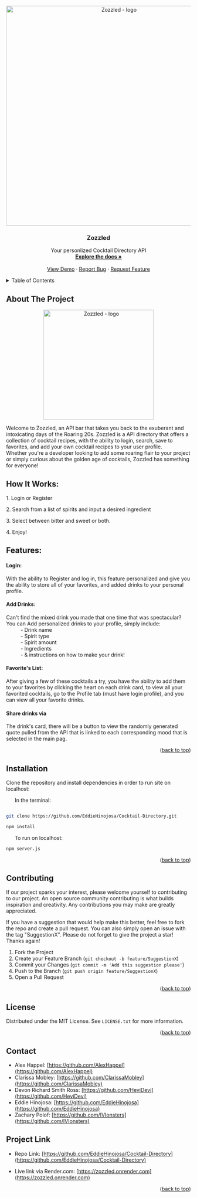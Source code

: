 <!-- includes badges-->


<br />
<div align="center">
  <a href="https://github.com/EddieHinojosa/Cocktail-Directory">
    <div align="center">

<!--  logo image -->
<img width="922" alt="Zozzled - logo" src="https://github.com/EddieHinojosa/Cocktail-Directory/assets/161403923/a40d7071-d236-4e3c-83d5-9b7f2eba1424" style="width:600px; height:auto;">

</div>
  </a>

  <h3 align="center">Zozzled</h3>

  <p align="center">
    Your personlized Cocktail Directory API
    <br />
    <a href="https://github.com/EddieHinojosa/Cocktail-Directory"><strong>Explore the docs »</strong></a>
    <br />
    <br />
    <a href="https://github.com/EddieHinojosa/Cocktail-Directory/">View Demo</a>
    ·
    <a href="https://github.com/EddieHinojosa/Cocktail-Directory/issues/new?labels=bug&template=bug-report---.md">Report Bug</a>
    ·
    <a href="https://github.com/EddieHinojosa/Cocktail-Directory/issues/new?labels=enhancement&template=feature-request---.md">Request Feature</a>
  </p>
</div>



<!-- TABLE OF CONTENTS -->
<details>
  <summary>Table of Contents</summary>
  <ol>
    <li>
      <a href="#about-the-project">About The Project</a>
      <ul>
        <li><a href="#how-it-works">How It Works</a></li>
        <li><a href="#features">Features</a></li>
        <li><a href="#installation">Installation</a></li>
      </ul>
    <li><a href="#contributing">Contributing</a></li>
    <li><a href="#license">License</a></li>
    <li><a href="#contact">Contact</a></li>
    <li><a href="#project-links">Project Links</a></li>
    <li><a href="#acknowledgments">Acknowledgments</a></li>
  </ol>
</details>



<!-- ABOUT THE PROJECT -->
## About The Project

<div align="center">

<!-- add project logo -->
<img width="922" alt="Zozzled - logo" src="https://github.com/EddieHinojosa/Cocktail-Directory/assets/161403923/a40d7071-d236-4e3c-83d5-9b7f2eba1424" style="width:300px; height:auto;">
</div>




<p>Welcome to Zozzled, an API bar that takes you back to the exuberant and intoxicating days of the Roaring 20s. Zozzled is a API directory that offers a collection of cocktail recipes, with the ability to login, search, save to favorites, and add your own cocktail recipes to your user profile.<br>
Whether you're a developer looking to add some roaring flair to your project or simply curious about the golden age of cocktails, Zozzled has something for everyone!</p>


## How It Works:

<p>1. Login or Register </p>
<p>2. Search from a list of spirits and input a desired ingredient<br> 
<p>3. Select between bitter and sweet or both. </p>
<p>4. Enjoy! </p>

## Features:
<h4><strong>Login:</strong><br></h4>
<p>With the ability to Register and log in, this feature personalized and give you the ability to store all of your favorites, and added drinks to your personal profile.</p>

<h4><strong>Add Drinks:</strong><br></h4>
<p>Can't find the mixed drink you made that one time that was spectacular?<br>
You can Add personalized drinks to your profile, simply include:<br>
&nbsp;&nbsp;&nbsp;&nbsp;&nbsp;&nbsp;&nbsp;&nbsp;&nbsp;&nbsp;- Drink name<br>
&nbsp;&nbsp;&nbsp;&nbsp;&nbsp;&nbsp;&nbsp;&nbsp;&nbsp;&nbsp;- Spirit type<br>
&nbsp;&nbsp;&nbsp;&nbsp;&nbsp;&nbsp;&nbsp;&nbsp;&nbsp;&nbsp;- Spirit amount<br>
&nbsp;&nbsp;&nbsp;&nbsp;&nbsp;&nbsp;&nbsp;&nbsp;&nbsp;&nbsp;- Ingredients<br>
&nbsp;&nbsp;&nbsp;&nbsp;&nbsp;&nbsp;&nbsp;&nbsp;&nbsp;&nbsp;- & instructions on how to make your drink!
</p>


<h4><strong>Favorite's List:</strong><br></h4>
<p>After giving a few of these cocktails a try, you have the ability to add them to your favorites by clicking the heart on each drink card, to view all your favorited cocktails, go to the Profile tab (must have login profile), and you can view all your favorite drinks.
</p>

<h4><strong>Share drinks via </strong><br></h4>
<p>The drink's card, there will be a button to view the randomly generated quote pulled from the API that is linked to each corresponding mood that is selected in the main pag. </p>


<p align="right">(<a href="#readme-top">back to top</a>)</p>



## Installation
Clone the repository and install dependencies in order to run site on localhost:


&nbsp;&nbsp;&nbsp;&nbsp;&nbsp;&nbsp;In the terminal:
```bash

git clone https://github.com/EddieHinojosa/Cocktail-Directory.git

npm install

```
&nbsp;&nbsp;&nbsp;&nbsp;&nbsp;&nbsp;To run on localhost:
```bash
npm server.js
```




<!-- ## Built With

* HTML
* CSS
* JavaScript -->


<p align="right">(<a href="#readme-top">back to top</a>)</p>






<!-- CONTRIBUTING -->
## Contributing

If our project sparks your interest, please welcome yourself to contributing to our project. An open source community contributing is what builds inspiration and creativity. Any contributions you may make are greatly appreciated.

If you have a suggestion that would help make this better, feel free to fork the repo and create a pull request. You can also simply open an issue with the tag "SuggestionX".
Please do not forget to give the project a star! Thanks again!

1. Fork the Project
2. Create your Feature Branch (`git checkout -b feature/SuggestionX`)
3. Commit your Changes (`git commit -m 'Add this suggestion please'`)
4. Push to the Branch (`git push origin feature/SuggestionX`)
5. Open a Pull Request

<p align="right">(<a href="#readme-top">back to top</a>)</p>



<!-- LICENSE -->
## License

Distributed under the MIT License. See `LICENSE.txt` for more information.

<p align="right">(<a href="#readme-top">back to top</a>)</p>



<!-- CONTACT -->
## Contact

* Alex Happel: [https://github.com/AlexHappel](https://github.com/AlexHappel)
* Clarissa Mobley: [https://github.com/ClarissaMobley](https://github.com/ClarissaMobley)
* Devon Richard Smith Ross: [https://github.com/HeviDevi](https://github.com/HeviDevi)
* Eddie Hinojosa: [https://github.com/EddieHinojosa](https://github.com/EddieHinojosa)
* Zachary Polof: [https://github.com/IVIonsters](https://github.com/IVIonsters)

## Project Link

* Repo Link: [https://github.com/EddieHinojosa/Cocktail-Directory](https://github.com/EddieHinojosa/Cocktail-Directory)

* Live link via Render.com: [https://zozzled.onrender.com](https://zozzled.onrender.com)


<p align="right">(<a href="#readme-top">back to top</a>)</p>
